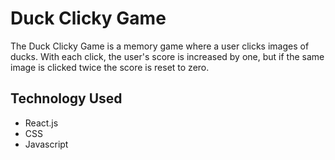 # Duck Clicky Game
The Duck Clicky Game is a memory game where a user clicks images of ducks. With each click, the user's score is increased by one, but if the same image is clicked twice the score is reset to zero. 

## Technology Used
 - React.js
 - CSS
 - Javascript